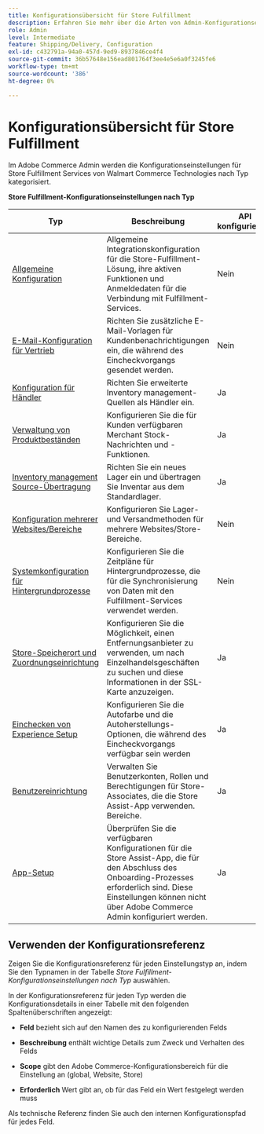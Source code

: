 ```yaml
---
title: Konfigurationsübersicht für Store Fulfillment
description: Erfahren Sie mehr über die Arten von Admin-Konfigurationseinstellungen, die zum Anpassen der erweiterten Fulfillment-Funktionen der Store-Fulfillment-Lösung verfügbar sind, und erhalten Sie einen Link zu Anweisungen zum Abschließen der Konfiguration.
role: Admin
level: Intermediate
feature: Shipping/Delivery, Configuration
exl-id: c432791a-94a0-457d-9ed9-8937846ce4f4
source-git-commit: 36b57648e156ead801764f3ee4e5e6a0f3245fe6
workflow-type: tm+mt
source-wordcount: '386'
ht-degree: 0%

---
```


# Konfigurationsübersicht für Store Fulfillment

Im Adobe Commerce Admin werden die Konfigurationseinstellungen für Store Fulfillment Services von Walmart Commerce Technologies nach Typ kategorisiert.

**Store Fulfillment-Konfigurationseinstellungen nach Typ**

| **Typ** | **Beschreibung** | **API konfigurierbar** |
|--------------------------------------------------------------------------|--------------------------------------------------------------------------------------------------------------------------------------------------------------------------|----------------------|
| [Allgemeine Konfiguration](enable-general.md) | Allgemeine Integrationskonfiguration für die Store-Fulfillment-Lösung, ihre aktiven Funktionen und Anmeldedaten für die Verbindung mit Fulfillment-Services. | Nein |
| [E-Mail-Konfiguration für Vertrieb](sales-emails.md) | Richten Sie zusätzliche E-Mail-Vorlagen für Kundenbenachrichtigungen ein, die während des Eincheckvorgangs gesendet werden. | Nein |
| [Konfiguration für Händler](merchant-store-configuration.md) | Richten Sie erweiterte Inventory management-Quellen als Händler ein. | Ja |
| [Verwaltung von Produktbeständen](product-stock.md) | Konfigurieren Sie die für Kunden verfügbaren Merchant Stock-Nachrichten und -Funktionen. | Ja |
| [Inventory management Source-Übertragung](inventory-stock-transfer.md) | Richten Sie ein neues Lager ein und übertragen Sie Inventar aus dem Standardlager. | Ja |
| [Konfiguration mehrerer Websites/Bereiche](multi-site-and-scope-config.md) | Konfigurieren Sie Lager- und Versandmethoden für mehrere Websites/Store-Bereiche. | Nein |
| [Systemkonfiguration für Hintergrundprozesse](background-processes.md) | Konfigurieren Sie die Zeitpläne für Hintergrundprozesse, die für die Synchronisierung von Daten mit den Fulfillment-Services verwendet werden. | Nein |
| [Store-Speicherort und Zuordnungseinrichtung](store-location-map-provider-setup.md) | Konfigurieren Sie die Möglichkeit, einen Entfernungsanbieter zu verwenden, um nach Einzelhandelsgeschäften zu suchen und diese Informationen in der SSL-Karte anzuzeigen. | Ja |
| [Einchecken von Experience Setup](check-in-experience-setup.md) | Konfigurieren Sie die Autofarbe und die Autoherstellungs-Optionen, die während des Eincheckvorgangs verfügbar sein werden | Ja |
| [Benutzereinrichtung](user-setup.md) | Verwalten Sie Benutzerkonten, Rollen und Berechtigungen für Store-Associates, die die Store Assist-App verwenden. Bereiche. | Ja |
| [App-Setup](app-setup.md) | Überprüfen Sie die verfügbaren Konfigurationen für die Store Assist-App, die für den Abschluss des Onboarding-Prozesses erforderlich sind. Diese Einstellungen können nicht über Adobe Commerce Admin konfiguriert werden. | Ja |

## Verwenden der Konfigurationsreferenz

Zeigen Sie die Konfigurationsreferenz für jeden Einstellungstyp an, indem Sie den Typnamen in der Tabelle _Store Fulfillment-Konfigurationseinstellungen nach Typ_ auswählen.

In der Konfigurationsreferenz für jeden Typ werden die Konfigurationsdetails in einer Tabelle mit den folgenden Spaltenüberschriften angezeigt:

- **Feld** bezieht sich auf den Namen des zu konfigurierenden Felds

- **Beschreibung** enthält wichtige Details zum Zweck und Verhalten des Felds

- **Scope** gibt den Adobe Commerce-Konfigurationsbereich für die Einstellung an (global, Website, Store)

- **Erforderlich** Wert gibt an, ob für das Feld ein Wert festgelegt werden muss

Als technische Referenz finden Sie auch den internen Konfigurationspfad für jedes Feld.
